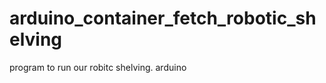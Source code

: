 arduino_container_fetch_robotic_shelving
========================================

program to run our robitc shelving. arduino
